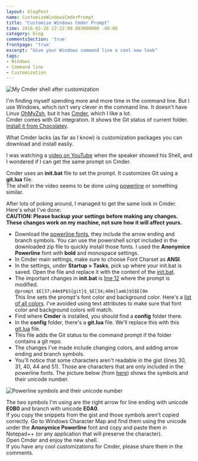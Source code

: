 ```yaml
---
layout: blogPost
name: CustomizeWindowsCmderPrompt
title: "Customize Windows Cmder Prompt"
time: 2016-02-28 22:22:00.003000000 -08:00
category: blog
commentsSection: 'true'
frontpage: 'true'
excerpt: "Give your Windows command line a cool new look"
tags: 
- Windows
- Command line
- Customization
---
```


<img class="imageInCenter" title="My Cmder shell after customization" src="{{ site.imgFolder_blog }}{{ page.name }}/CmderPrompt.jpg">
  
I'm finding myself spending more and more time in the command line. But I use Windows, which isn't very clever in the command line. It doesn't have Linux [OhMyZsh](http://ohmyz.sh/), but it has [Cmder](http://cmder.net/), which I like a lot.  
Cmder comes with Git integration. It shows the Git status of current folder. [Install it from Chocolatey](https://chocolatey.org/packages/Cmder/1.1.4.101).  
  
What Cmder lacks (as far as I know) is customization packages you can download and install easily.  
  
I was watching a [video on YouTube](https://youtu.be/zmjfh099zYg?t=10m54s) when the speaker showed his Shell, and I wondered if I can get the same prompt on Cmder.  
  
Cmder uses an **init.bat** file to set the prompt. It customizes Git using a **git.lua** file.  
The shell in the video seems to be done using [powerline](https://github.com/powerline/powerline) or something similar.  
  
After lots of poking around, I managed to get the same look in Cmder. Here's what I've done:  
**CAUTION: Please backup your settings before making any changes. These changes work on my machine, not sure how it will affect yours.**  
- Download the [powerline fonts](https://github.com/powerline/fonts), they include the arrow ending and branch symbols. You can use the powershell script included in the downloaded zip file to quickly install those fonts. I used the **Anonymice Powerline** font with **bold** and monospace settings.  
- In Cmder main settings, make sure to choose Font Charset as **ANSI**.  
- In the settings, under **Startup > Tasks**, pick up where your init.bat is saved. Open the file and replace it with the content of the [init.bat](https://gist.github.com/AmrEldib/1d31cd54409a8ec612df#file-init-bat).  
- The important changes in **init.bat** is [line 12](https://gist.github.com/AmrEldib/1d31cd54409a8ec612df#file-init-bat-L12) where the prompt is modified.  
`@prompt $E[37;44m$P$S{git}$_$E[34;40m{lamb}$S$E[0m`  
This line sets the prompt's font color and background color. Here's a [list of all colors](http://ascii-table.com/ansi-escape-sequences.php). I've avoided using text attributes to make sure that font color and background colors will match.  
- Find where **Cmder** is installed, you should find a **config** folder there.  
- In the **config** folder, there's a **git.lua** file. We'll replace this with this [git.lua](https://gist.github.com/AmrEldib/1d31cd54409a8ec612df#file-git-lua) file.  
- This file adds the Git status to the command prompt if the folder contains a git repo.  
- The changes I've made include changing colors, and adding arrow ending and branch symbols.  
- You'll notice that some characters aren't readable in the gist (lines 30, 31, 40, 44 and 51). Those are characters that are only included in the powerline fonts. The picture below (from [here](https://gist.github.com/agnoster/3712874)) shows the symbols and their unicode number.  
  
<img class="imageInCenter" title="Powerline symbols and their unicode number" src="{{ site.imgFolder_blog }}{{ page.name }}/Characters.jpg">
  
The two symbols I'm using are the right arrow for line ending with unicode **E0B0** and branch with unicode **E0A0**.  
If you copy the snippets from the gist and those symbols aren't copied correctly. Go to Windows Character Map and find them using the unicode under the **Anonymice Powerline** font and copy and paste them in Notepad++ (or any application that will preserve the character).  
Open Cmder and enjoy the new shell.  
If you have any cool customizations for Cmder, please share them in the comments.  
